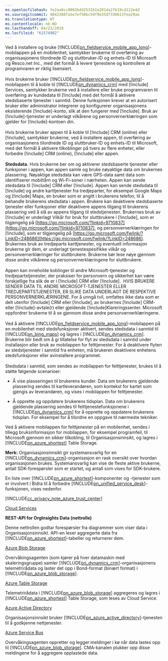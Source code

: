 ```yaml
---
ms.openlocfilehash: fe2aa8cc0002bdd2531b1e2014a2fb19cd122e4d
ms.sourcegitcommit: 4042388fa5e7ef50bc59f9e35df330613fea29ae
ms.translationtype: HT
ms.contentlocale: nb-NO
ms.lasthandoff: 04/23/2019
ms.locfileid: "61574982"
---
```

Ved å installere og bruke [!INCLUDE[pn_fieldservice_mobile_app_long](pn-fieldservice-mobile-app-long.md)]-mobilappen på en mobilenhet, samtykker brukerne til overføring av organisasjonens tilordnede ID og sluttbruker-ID og enhets-ID til Microsoft og Resco.net Inc., med det formål å levere tjenestene og kontrollere at programvaren er riktig lisensiert.  
&nbsp;<br />
Hvis brukerne bruker [!INCLUDE[pn_fieldservice_mobile_app_long](pn-fieldservice-mobile-app-long.md)]-mobilappen til å koble til [!INCLUDE[pn_dynamics_crm](pn-dynamics-crm.md)] med [!include[](../includes/tn-glympse.md)] Services, samtykker brukerne ved å installere eller bruke programvaren til overføring av kundedata til [!include[](../includes/tn-glympse.md)] med det formål å aktivere stedsbaserte tjenester i sanntid. Denne funksjonen krever at en autorisert bruker eller administrator integrerer og konfigurerer organisasjonens eksisterende [!include[](../includes/tn-glympse.md)]-konto, slik at den fungerer med [!include[](../includes/pn-dynamics-crm.md)]. Bruk av [!include[](../includes/tn-glympse.md)]-tjenester er underlagt vilkårene og personvernerklæringen som gjelder for [!include[](../includes/tn-glympse.md)]-kontoen din.  
&nbsp;<br />
Hvis brukerne bruker appen til å koble til [!include[](../includes/pn-microsoft-dynamics.md)] CRM (online) eller [!include[](../includes/pn-crm-online.md)], samtykker brukerne, ved å installere appen, til overføring av organisasjonens tilordnede ID og sluttbruker-ID og enhets-ID til Microsoft, med det formål å aktivere tilkoblinger på tvers av flere enheter, eller forbedre [!include[](../includes/pn-microsoft-dynamics.md)] CRM (online), [!include[](../includes/pn-crm-online.md)] eller appen.  
&nbsp;<br />
**Stedsdata.** Hvis brukerne ber om og aktiverer stedsbaserte tjenester eller funksjoner i appen, kan appen samle og bruke nøyaktige data om brukernes plassering. Nøyaktige stedsdata kan være GPS-data samt data som identifiserer mobiltårn og Wi-Fi-soner i nærheten. Appen kan sende stedsdata til [!include[](../includes/pn-microsoft-dynamics.md)] CRM eller [!include[](../includes/pn-dynamics-crm.md)]. Appen kan sende stedsdata til [!include[](../includes/pn-bing-maps.md)] og andre karttjenester fra tredjeparter, for eksempel Google Maps og [!include[](../includes/tn-apple.md)] Maps, en bruker som er angitt i brukerens telefon, til å behandle brukerens stedsdata i appen. Brukere kan deaktivere stedsbaserte tjenester eller funksjoner eller deaktivere appens tilgang til brukerens plassering ved å slå av appens tilgang til stedstjenesten. Brukernes bruk av [!include[](../includes/pn-bing-maps.md)] er underlagt Vilkår for bruk for sluttbrukere i [!include[](../includes/pn-bing-maps.md)], som er tilgjengelig på [https://go.microsoft.com/?linkid=9710837](https://go.microsoft.com/?linkid=9710837), og personvernerklæringen for [!include[](../includes/pn-bing-maps.md)], som er tilgjengelig på [https://go.microsoft.com/fwlink/?LinkID=248686](https://go.microsoft.com/fwlink/?LinkID=248686). Brukernes bruk av tredjeparts karttjenester, og eventuell informasjon brukerne gir dem, er underlagt tjenestespesifikke vilkår og personvernerklæringer for sluttbrukere. Brukerne bør lese nøye gjennom disse andre vilkårene og personvernerklæringene for sluttbrukere.  
&nbsp;<br />
Appen kan inneholde koblinger til andre Microsoft-tjenester og tredjepartstjenester, der praksiser for personvern og sikkerhet kan være forskjellige fra slik de er i [!include[](../includes/pn-microsoft-dynamics.md)] CRM eller [!include[](../includes/pn-dynamics-crm.md)].  HVIS BRUKERE SENDER DATA TIL ANDRE MICROSOFT-TJENESTER ELLER TREDJEPARTSTJENESTER, ER SLIKE DATA UNDERLAGT DE RESPEKTIVE PERSONVERNERKLÆRINGENE. For å unngå tvil, omfattes ikke data som er delt utenfor [!include[](../includes/pn-microsoft-dynamics.md)] CRM eller [!include[](../includes/pn-dynamics-crm.md)], av brukernes [!include[](../includes/pn-microsoft-dynamics.md)] CRM- eller [!include[](../includes/pn-dynamics-crm.md)]-avtale(r) eller gjeldende [!include[](../includes/pn-microsoft-dynamics.md)]Klareringssenter. Microsoft oppfordrer brukerne til å se gjennom disse andre personvernerklæringene.  
&nbsp;<br />
Ved å aktivere [!INCLUDE[pn_fieldservice_mobile_app_long](pn-fieldservice-mobile-app-long.md)]-mobilappen på en mobilenhet med stedsfunksjoner aktivert, sendes stedsdata i sanntid til [!INCLUDE[pn_bing_maps](pn-bing-maps.md)] og lagres i [!INCLUDE[pn_dynamics_crm](pn-dynamics-crm.md)]. Brukerne blir bedt om å gi tillatelse for flyt av stedsdata i sanntid under installasjon eller bruk av mobilappen for felttjenester. For å deaktivere flyten av stedstjenester i sanntid fra enheten, må brukeren deaktivere enhetens stedsfunksjoner eller avinstallere programmet.  
&nbsp;<br />
Stedsdata i sanntid, som sendes av mobilappen for felttjenester, brukes til å støtte følgende scenarioer:  

 -  Å vise plasseringen til brukerens kunder. Data om brukerens gjeldende plassering sendes til kartleverandøren, som kontekst for kartet som gjengis av leverandøren, og vises i mobilappen for felttjenester.  

 -  Å opprette og oppdatere brukerens tidsplan. Data om brukerens gjeldende plassering sendes til felttjenestefunksjonene i [!INCLUDE[pn_dynamics_crm](pn-dynamics-crm.md)] for å opprette og oppdatere brukerens tidsplan. For eksempel for å tilordne en oppgave til nærmeste tekniker.  
  
Ved å aktivere mobilappen for felttjenester på en mobilenhet, sendes i tillegg bruksinformasjon for mobilappen, for eksempel programfeil, til Microsoft gjennom en sikker tilkobling, til Organisasjonsinnsikt, og lagres i [!INCLUDE[pn_azure_shortest](pn-azure-shortest.md)] Table Storage.  
  
**Merk:** Organisasjonsinnsikt gir systemansvarlig for en [!INCLUDE[pn_dynamics_crm](pn-dynamics-crm.md)]-organisasjon en rask oversikt over hvordan organisasjonen brukes. Systemansvarlig kan vise de fleste aktive brukerne, antall SDK-forespørsler som er startet, og antall som vises for SDK-brukere.  
  
En liste over [!INCLUDE[pn_azure_shortest](pn-azure-shortest.md)]-komponenter og -tjenester som er involvert i Bidra til å forbedre [!INCLUDE[pn_unified_service_desk](pn-unified-service-desk.md)]-funksjonen, vises nedenfor.  
  
[!INCLUDE[cc_privacy_note_azure_trust_center](cc-privacy-note-azure-trust-center.md)]  
  
[Cloud Services](https://azure.microsoft.com/services/cloud-services/)  
  
**REST-API for OrgInsights Data (nettrolle)**  
  
Denne nettrollen godtar forespørsler fra diagrammer som viser data i Organisasjonsinnsikt. API-en leser aggregerte data fra [!INCLUDE[pn_azure_shortest](pn-azure-shortest.md)]-tabeller og returnerer dem.  
  
[Azure Blob Storage](https://azure.microsoft.com/services/storage/blobs/)  
  
Overvåkingsagenten (som kjører på hver datamaskin med skaleringsgruppe) samler [!INCLUDE[pn_dynamics_crm](pn-dynamics-crm.md)]-organisasjonens telemetrirådata og laster det opp i Bond-format (binært format) i [!INCLUDE[pn_azure_blob_storage](pn-azure-blob-storage.md)].  
  
[Azure Table Storage](https://azure.microsoft.com/services/storage/tables/)  
  
Telemetrirådata i [!INCLUDE[pn_azure_blob_storage](pn-azure-blob-storage.md)] aggregeres og lagres i [!INCLUDE[pn_azure_shortest](pn-azure-shortest.md)] Table Storage, som leses av Cloud Service.  
  
[Azure Active Directory](https://azure.microsoft.com/services/active-directory/)  
  
Organisasjonsinnsikt bruker [!INCLUDE[pn_azure_active_directory](pn-azure-active-directory.md)]-tjenesten til å godkjenne nettjenester.  
  
[Azure Service Bus](https://azure.microsoft.com/services/service-bus/)  
  
Overvåkingsagenten oppretter og legger meldinger i kø når data lastes opp til [!INCLUDE[pn_azure_blob_storage](pn-azure-blob-storage.md)]. CMA-kanalen plukker opp disse meldingene for å aggregere opplastede data.